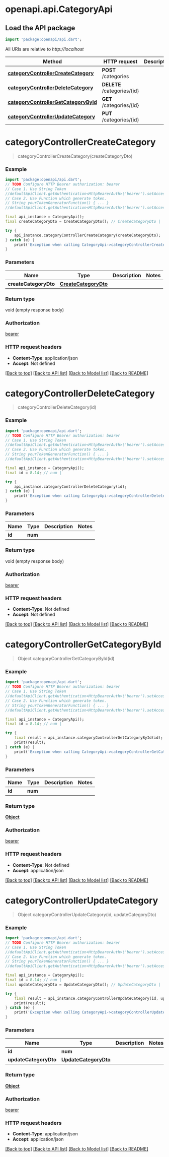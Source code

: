 # openapi.api.CategoryApi

## Load the API package
```dart
import 'package:openapi/api.dart';
```

All URIs are relative to *http://localhost*

Method | HTTP request | Description
------------- | ------------- | -------------
[**categoryControllerCreateCategory**](CategoryApi.md#categorycontrollercreatecategory) | **POST** /categories | 
[**categoryControllerDeleteCategory**](CategoryApi.md#categorycontrollerdeletecategory) | **DELETE** /categories/{id} | 
[**categoryControllerGetCategoryById**](CategoryApi.md#categorycontrollergetcategorybyid) | **GET** /categories/{id} | 
[**categoryControllerUpdateCategory**](CategoryApi.md#categorycontrollerupdatecategory) | **PUT** /categories/{id} | 


# **categoryControllerCreateCategory**
> categoryControllerCreateCategory(createCategoryDto)



### Example
```dart
import 'package:openapi/api.dart';
// TODO Configure HTTP Bearer authorization: bearer
// Case 1. Use String Token
//defaultApiClient.getAuthentication<HttpBearerAuth>('bearer').setAccessToken('YOUR_ACCESS_TOKEN');
// Case 2. Use Function which generate token.
// String yourTokenGeneratorFunction() { ... }
//defaultApiClient.getAuthentication<HttpBearerAuth>('bearer').setAccessToken(yourTokenGeneratorFunction);

final api_instance = CategoryApi();
final createCategoryDto = CreateCategoryDto(); // CreateCategoryDto | 

try {
    api_instance.categoryControllerCreateCategory(createCategoryDto);
} catch (e) {
    print('Exception when calling CategoryApi->categoryControllerCreateCategory: $e\n');
}
```

### Parameters

Name | Type | Description  | Notes
------------- | ------------- | ------------- | -------------
 **createCategoryDto** | [**CreateCategoryDto**](CreateCategoryDto.md)|  | 

### Return type

void (empty response body)

### Authorization

[bearer](../README.md#bearer)

### HTTP request headers

 - **Content-Type**: application/json
 - **Accept**: Not defined

[[Back to top]](#) [[Back to API list]](../README.md#documentation-for-api-endpoints) [[Back to Model list]](../README.md#documentation-for-models) [[Back to README]](../README.md)

# **categoryControllerDeleteCategory**
> categoryControllerDeleteCategory(id)



### Example
```dart
import 'package:openapi/api.dart';
// TODO Configure HTTP Bearer authorization: bearer
// Case 1. Use String Token
//defaultApiClient.getAuthentication<HttpBearerAuth>('bearer').setAccessToken('YOUR_ACCESS_TOKEN');
// Case 2. Use Function which generate token.
// String yourTokenGeneratorFunction() { ... }
//defaultApiClient.getAuthentication<HttpBearerAuth>('bearer').setAccessToken(yourTokenGeneratorFunction);

final api_instance = CategoryApi();
final id = 8.14; // num | 

try {
    api_instance.categoryControllerDeleteCategory(id);
} catch (e) {
    print('Exception when calling CategoryApi->categoryControllerDeleteCategory: $e\n');
}
```

### Parameters

Name | Type | Description  | Notes
------------- | ------------- | ------------- | -------------
 **id** | **num**|  | 

### Return type

void (empty response body)

### Authorization

[bearer](../README.md#bearer)

### HTTP request headers

 - **Content-Type**: Not defined
 - **Accept**: Not defined

[[Back to top]](#) [[Back to API list]](../README.md#documentation-for-api-endpoints) [[Back to Model list]](../README.md#documentation-for-models) [[Back to README]](../README.md)

# **categoryControllerGetCategoryById**
> Object categoryControllerGetCategoryById(id)



### Example
```dart
import 'package:openapi/api.dart';
// TODO Configure HTTP Bearer authorization: bearer
// Case 1. Use String Token
//defaultApiClient.getAuthentication<HttpBearerAuth>('bearer').setAccessToken('YOUR_ACCESS_TOKEN');
// Case 2. Use Function which generate token.
// String yourTokenGeneratorFunction() { ... }
//defaultApiClient.getAuthentication<HttpBearerAuth>('bearer').setAccessToken(yourTokenGeneratorFunction);

final api_instance = CategoryApi();
final id = 8.14; // num | 

try {
    final result = api_instance.categoryControllerGetCategoryById(id);
    print(result);
} catch (e) {
    print('Exception when calling CategoryApi->categoryControllerGetCategoryById: $e\n');
}
```

### Parameters

Name | Type | Description  | Notes
------------- | ------------- | ------------- | -------------
 **id** | **num**|  | 

### Return type

[**Object**](Object.md)

### Authorization

[bearer](../README.md#bearer)

### HTTP request headers

 - **Content-Type**: Not defined
 - **Accept**: application/json

[[Back to top]](#) [[Back to API list]](../README.md#documentation-for-api-endpoints) [[Back to Model list]](../README.md#documentation-for-models) [[Back to README]](../README.md)

# **categoryControllerUpdateCategory**
> Object categoryControllerUpdateCategory(id, updateCategoryDto)



### Example
```dart
import 'package:openapi/api.dart';
// TODO Configure HTTP Bearer authorization: bearer
// Case 1. Use String Token
//defaultApiClient.getAuthentication<HttpBearerAuth>('bearer').setAccessToken('YOUR_ACCESS_TOKEN');
// Case 2. Use Function which generate token.
// String yourTokenGeneratorFunction() { ... }
//defaultApiClient.getAuthentication<HttpBearerAuth>('bearer').setAccessToken(yourTokenGeneratorFunction);

final api_instance = CategoryApi();
final id = 8.14; // num | 
final updateCategoryDto = UpdateCategoryDto(); // UpdateCategoryDto | 

try {
    final result = api_instance.categoryControllerUpdateCategory(id, updateCategoryDto);
    print(result);
} catch (e) {
    print('Exception when calling CategoryApi->categoryControllerUpdateCategory: $e\n');
}
```

### Parameters

Name | Type | Description  | Notes
------------- | ------------- | ------------- | -------------
 **id** | **num**|  | 
 **updateCategoryDto** | [**UpdateCategoryDto**](UpdateCategoryDto.md)|  | 

### Return type

[**Object**](Object.md)

### Authorization

[bearer](../README.md#bearer)

### HTTP request headers

 - **Content-Type**: application/json
 - **Accept**: application/json

[[Back to top]](#) [[Back to API list]](../README.md#documentation-for-api-endpoints) [[Back to Model list]](../README.md#documentation-for-models) [[Back to README]](../README.md)

